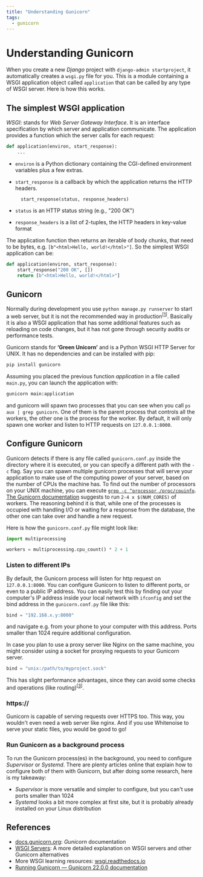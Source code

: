 ```yaml
---
title: "Understanding Gunicorn"
tags:
  - gunicorn
---
```


# Understanding Gunicorn

When you create a new *Django* project with `django-admin startproject`, it automatically creates a `wsgi.py` file for you.
This is a module containing a WSGI application object called `application` that can be called by any type of WSGI server.
Here is how this works.

## The simplest WSGI application

*WSGI*: stands for *Web Server Gateway Interface*. It is an interface specification by which server and application communicate.
The application provides a function which the server calls for each request:

```python
def application(environ, start_response):
    ...
```

* `environ` is a Python dictionary containing the CGI-defined environment variables plus a few extras.
* `start_response` is a callback by which the application returns the HTTP headers.

        start_response(status, response_headers)

* `status` is an HTTP status string (e.g., "200 OK")
* `response_headers` is a list of 2-tuples, the HTTP headers in key-value format

The application function then returns an iterable of body chunks, that need to be bytes, e.g. `[b"<html>Hello, world!</html>"]`.
So the simplest WSGI application can be:

```python
def application(environ, start_response):
    start_response("200 OK", [])
    return [b"<html>Hello, world!</html>"]
```

## Gunicorn

Normally during development you use `python manage.py runserver` to start a web server, but it is not the recommended way in production<sup>[[1](https://docs.djangoproject.com/en/dev/ref/django-admin/#runserver)]</sup>.
Basically it is also a WSGI application that has some additional features such as reloading on code changes, but it has not gone through security audits or performance tests.

Gunicorn stands for **‘Green Unicorn’** and is a Python WSGI HTTP Server for UNIX.
It has no dependencies and can be installed with pip:

```bash
pip install gunicorn
```

Assuming you placed the previous function _application_ in a file called `main.py`, you can launch the application with:

```bash
gunicorn main:application
```

and gunicorn will spawn two processes that you can see when you call `ps aux | grep gunicorn`.
One of them is the parent process that controls all the workers, the other one is the process for the worker.
By default, it will only spawn one worker and listen to HTTP requests on `127.0.0.1:8000`.

## Configure Gunicorn

Gunicorn detects if there is any file called `gunicorn.conf.py` inside the directory where it is executed, or you can specify a different path with the `-c` flag.
Say you can spawn multiple gunicorn processes that will serve your application to make use of the computing power of your server, based on the number of CPUs the machine has.
To find out the number of processors on your UNIX machine, you can execute [`grep -c ^processor /proc/cpuinfo`](https://stackoverflow.com/questions/6481005/how-to-obtain-the-number-of-cpus-cores-in-linux-from-the-command-line).
[The Gunicorn documentation](https://docs.gunicorn.org/en/stable/settings.html#workers) suggests to run `2-4 x $(NUM_CORES)` of workers.
The reasoning behind it is that, while one of the processes is occupied with handling I/O or waiting for a response from the database, the other one can take over and handle a new request.

Here is how the `gunicorn.conf.py` file might look like:

```python
import multiprocessing

workers = multiprocessing.cpu_count() * 2 + 1
```

### Listen to different IPs

By default, the Gunicorn process will listen for http request on `127.0.0.1:8000`.
You can configure Gunicorn to listen to different ports, or even to a public IP address.
You can easily test this by finding out your computer's IP address inside your local network with `ifconfig`  and set the bind address in the `gunicorn.conf.py` file like this:

```python
bind = "192.168.x.y:8000"
```

and navigate e.g. from your phone to your computer with this address.
Ports smaller than 1024 require additional configuration.

In case you plan to use a proxy server like Nginx on the same machine, you might consider using a socket for proxying requests to your Gunicorn server.

```python
bind = "unix:/path/to/myproject.sock"
```

This has slight performance advantages, since they can avoid some checks and operations (like routing)<sup>[[3](https://serverfault.com/questions/124517/what-is-the-difference-between-unix-sockets-and-tcp-ip-sockets/124518#124518)]</sup>.

### https://

Gunicorn is capable of serving requests over HTTPS too.
This way, you wouldn't even need a web server like nginx. And if you use Whitenoise to serve your static files, you would be good to go!

### Run Gunicorn as a background process

To run the Gunicorn process(es) in the background, you need to configure *Supervisor* or *Systemd*.
There are plenty articles online that explain how to configure both of them with Gunicorn, but after doing some research, here is my takeaway:
* *Supervisor* is more versatile and simpler to configure, but you can't use ports smaller than 1024
* *Systemd* looks a bit more complex at first site, but it is probably already installed on your Linux distribution

## References
* [docs.gunicorn.org][gunicorn]: *Gunicorn* documentation
* [WSGI Servers][fullstackpython]: A more detailed explanation on WSGI servers and other Gunicorn alternatives
* More WSGI learning resources: [wsgi.readthedocs.io][wsgi]
* [Running Gunicorn — Gunicorn 22.0.0 documentation](https://docs.gunicorn.org/en/latest/run.html)

[wsgi]: https://wsgi.readthedocs.io/en/latest/
[gunicorn]: https://docs.gunicorn.org/en/stable/index.html
[fullstackpython]: https://www.fullstackpython.com/wsgi-servers.html

